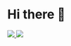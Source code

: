 # Hi there 👋
<a href="https://github.com/Pythack">
  <img src="https://github-readme-stats.vercel.app/api?username=Pythack&show_icons=true&theme=tokyonight">
</a>
<a href="https://github.com/Pythack">
  <img src="https://github-readme-stats.vercel.app/api/top-langs/?username=Pythack&theme=tokyonight">
</a>
